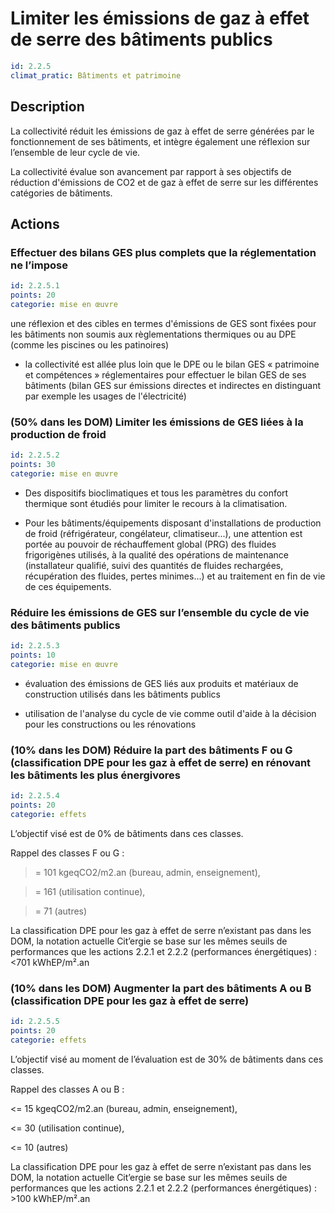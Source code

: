# Limiter les émissions de gaz à effet de serre des bâtiments publics
```yaml
id: 2.2.5
climat_pratic: Bâtiments et patrimoine
```
## Description
La collectivité réduit les émissions de gaz à effet de serre générées par le fonctionnement de ses bâtiments, et intègre également une réflexion sur l’ensemble de leur cycle de vie.

La collectivité évalue son avancement par rapport à ses objectifs de réduction d'émissions de CO2 et de gaz à effet de serre sur les différentes catégories de bâtiments.



## Actions
### Effectuer des bilans GES plus complets que la réglementation ne l’impose
```yaml
id: 2.2.5.1
points: 20
categorie: mise en œuvre
```
une réflexion et des cibles en termes d'émissions de GES sont fixées pour les bâtiments non soumis aux règlementations thermiques ou au DPE (comme les piscines ou les patinoires) 

- la collectivité est allée plus loin que le DPE ou le bilan GES « patrimoine et compétences » réglementaires pour effectuer le bilan GES de ses bâtiments (bilan GES sur émissions directes et indirectes en distinguant par exemple les usages de l'électricité)




### (50% dans les DOM) Limiter les émissions de GES liées à la production de froid
```yaml
id: 2.2.5.2
points: 30
categorie: mise en œuvre
```
- Des dispositifs bioclimatiques et tous les paramètres du confort thermique sont étudiés pour limiter le recours à la climatisation.

- Pour les bâtiments/équipements disposant d'installations de production de froid (réfrigérateur, congélateur, climatiseur...), une attention est portée au pouvoir de réchauffement global (PRG) des fluides frigorigènes utilisés, à la qualité des opérations de maintenance (installateur qualifié, suivi des quantités de fluides rechargées, récupération des fluides, pertes minimes...) et au traitement en fin de vie de ces équipements. 




### Réduire les émissions de GES sur l’ensemble du cycle de vie des bâtiments publics
```yaml
id: 2.2.5.3
points: 10
categorie: mise en œuvre
```
- évaluation des émissions de GES liés aux produits et matériaux de construction utilisés dans les bâtiments publics

- utilisation de l'analyse du cycle de vie comme outil d'aide à la décision pour les constructions ou les rénovations




### (10% dans les DOM) Réduire la part des bâtiments F ou G (classification DPE pour les gaz à effet de serre) en rénovant les bâtiments les plus énergivores
```yaml
id: 2.2.5.4
points: 20
categorie: effets
```
L’objectif visé est de 0% de bâtiments dans ces classes.

Rappel des classes F ou G : 

>= 101 kgeqCO2/m2.an (bureau, admin, enseignement), 

>= 161 (utilisation continue), 

>= 71 (autres)

La classification DPE pour les gaz à effet de serre n’existant pas dans les DOM, la notation actuelle Cit’ergie se base sur les mêmes seuils de performances que les actions 2.2.1 et 2.2.2 (performances énergétiques) : <701 kWhEP/m².an




### (10% dans les DOM) Augmenter la part des bâtiments A ou B (classification DPE pour les gaz à effet de serre)
```yaml
id: 2.2.5.5
points: 20
categorie: effets
```
L’objectif visé au moment de l’évaluation est de 30% de bâtiments dans ces classes.

Rappel des classes A ou B : 

<= 15 kgeqCO2/m2.an (bureau, admin, enseignement), 

<= 30 (utilisation continue), 

<= 10 (autres)

La classification DPE pour les gaz à effet de serre n’existant pas dans les DOM, la notation actuelle Cit’ergie se base sur les mêmes seuils de performances que les actions 2.2.1 et 2.2.2 (performances énergétiques)  : >100 kWhEP/m².an





